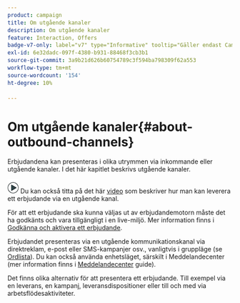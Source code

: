 ```yaml
---
product: campaign
title: Om utgående kanaler
description: Om utgående kanaler
feature: Interaction, Offers
badge-v7-only: label="v7" type="Informative" tooltip="Gäller endast Campaign Classic v7"
exl-id: 6e32dadc-097f-4380-b931-88468f3cb3b1
source-git-commit: 3a9b21d626b60754789c3f594ba798309f62a553
workflow-type: tm+mt
source-wordcount: '154'
ht-degree: 10%

---
```


# Om utgående kanaler{#about-outbound-channels}



Erbjudandena kan presenteras i olika utrymmen via inkommande eller utgående kanaler. I det här kapitlet beskrivs utgående kanaler.

![](assets/do-not-localize/how-to-video.png) Du kan också titta på det här [video](https://helpx.adobe.com/campaign/classic/how-to/deliver-an-offer-on-outbound-channel-in-acv6.html?playlist=/ccx/v1/collection/product/campaign/classic/segment/digital-marketers/explevel/intermediate/applaunch/get-started/collection.ccx.js&amp;ref=helpx.adobe.com) som beskriver hur man kan leverera ett erbjudande via en utgående kanal.

För att ett erbjudande ska kunna väljas ut av erbjudandemotorn måste det ha godkänts och vara tillgängligt i en live-miljö. Mer information finns i [Godkänna och aktivera ett erbjudande](../../interaction/using/approving-and-activating-an-offer.md).

Erbjudandet presenteras via en utgående kommunikationskanal via direktreklam, e-post eller SMS-kampanjer osv., vanligtvis i gruppläge (se [Ordlista](../../interaction/using/i-glossary.md)). Du kan också använda enhetsläget, särskilt i Meddelandecenter (mer information finns i [Meddelandecenter](../../message-center/using/about-transactional-messaging.md) guide).

Det finns olika alternativ för att presentera ett erbjudande. Till exempel via en leverans, en kampanj, leveransdispositioner eller till och med via arbetsflödesaktiviteter.

